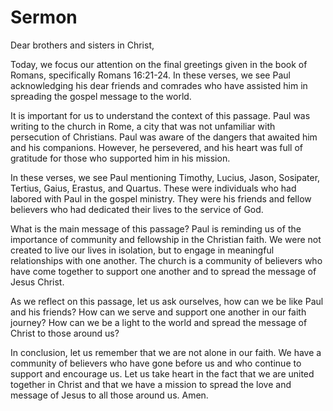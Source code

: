 # Sermon

Dear brothers and sisters in Christ,

Today, we focus our attention on the final greetings given in the book of Romans, specifically Romans 16:21-24. In these verses, we see Paul acknowledging his dear friends and comrades who have assisted him in spreading the gospel message to the world. 

It is important for us to understand the context of this passage. Paul was writing to the church in Rome, a city that was not unfamiliar with persecution of Christians. Paul was aware of the dangers that awaited him and his companions. However, he persevered, and his heart was full of gratitude for those who supported him in his mission.

In these verses, we see Paul mentioning Timothy, Lucius, Jason, Sosipater, Tertius, Gaius, Erastus, and Quartus. These were individuals who had labored with Paul in the gospel ministry. They were his friends and fellow believers who had dedicated their lives to the service of God. 

What is the main message of this passage? Paul is reminding us of the importance of community and fellowship in the Christian faith. We were not created to live our lives in isolation, but to engage in meaningful relationships with one another. The church is a community of believers who have come together to support one another and to spread the message of Jesus Christ. 

As we reflect on this passage, let us ask ourselves, how can we be like Paul and his friends? How can we serve and support one another in our faith journey? How can we be a light to the world and spread the message of Christ to those around us? 

In conclusion, let us remember that we are not alone in our faith. We have a community of believers who have gone before us and who continue to support and encourage us. Let us take heart in the fact that we are united together in Christ and that we have a mission to spread the love and message of Jesus to all those around us. Amen.

